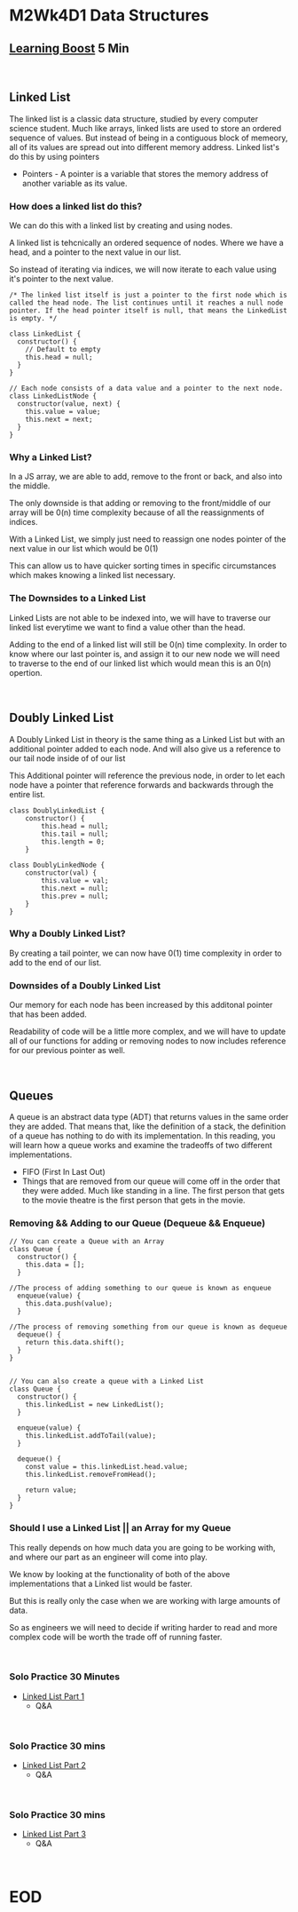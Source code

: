# M2Wk4D1 Data Structures

## [Learning Boost](https://open.appacademy.io/learn/js-py---pt-jul-2023-online/week-10---data-structures/learning-boost---monday) 5 Min

<br/>


## Linked List
The linked list is a classic data structure, studied by every computer science student. Much like arrays, linked lists are used to store an ordered sequence of values. But instead of being in a contiguous block of memeory, all of its values are spread out into different memory address. Linked list's do this by using pointers


- Pointers - A pointer is a variable that stores the memory address of another variable as its value.

### How does a linked list do this?
We can do this with a linked list by creating and using nodes.

A linked list is tehcnically an ordered sequence of nodes. Where we have a head, and a pointer to the next value in our list.

So instead of iterating via indices, we will now iterate to each value using it's pointer to the next value.

```
/* The linked list itself is just a pointer to the first node which is called the head node. The list continues until it reaches a null node pointer. If the head pointer itself is null, that means the LinkedList is empty. */

class LinkedList {
  constructor() {
    // Default to empty
    this.head = null;
  }
}

// Each node consists of a data value and a pointer to the next node.
class LinkedListNode {
  constructor(value, next) {
    this.value = value;
    this.next = next;
  }
}
```

### Why a Linked List?
In a JS array, we are able to add, remove to the front or back, and also into the middle.

The only downside is that adding or removing to the front/middle of our array will be 0(n) time complexity because of all the reassignments of indices.

With a Linked List, we simply just need to reassign one nodes pointer of the next value in our list which would be 0(1)

This can allow us to have quicker sorting times in specific circumstances which makes knowing a linked list necessary.

### The Downsides to a Linked List
Linked Lists are not able to be indexed into, we will have to traverse our linked list everytime we want to find a value other than the head.

Adding to the end of a linked list will still be 0(n) time complexity.
In order to know where our last pointer is, and assign it to our new node we will need to traverse to the end of our linked list which would mean this is an 0(n) opertion.


<br/>

## Doubly Linked List
A Doubly Linked List in theory is the same thing as a Linked List but with an additional pointer added to each node. And will also give us a reference to our tail node inside of of our list

This Additional pointer will reference the previous node, in order to let each node have a pointer that reference forwards and backwards through the entire list.


```
class DoublyLinkedList {
    constructor() {
        this.head = null;
        this.tail = null;
        this.length = 0;
    }

class DoublyLinkedNode {
    constructor(val) {
        this.value = val;
        this.next = null;
        this.prev = null;
    }
}

```

### Why a Doubly Linked List?
By creating a tail pointer, we can now have 0(1) time complexity in order to add to the end of our list.

### Downsides of a Doubly Linked List
Our memory for each node has been increased by this additonal pointer that has been added.

Readability of code will be a little more complex, and we will have to update all of our functions for adding or removing nodes to now includes reference for our previous pointer as well.

<br/>

## Queues
A queue is an abstract data type (ADT) that returns values in the same order they are added. That means that, like the definition of a stack, the definition of a queue has nothing to do with its implementation. In this reading, you will learn how a queue works and examine the tradeoffs of two different implementations.

- FIFO (First In Last Out)
- Things that are removed from our queue will come off in the order that they were added. Much like standing in a line. The first person that gets to the movie theatre is the first person that gets in the movie.

### Removing && Adding to our Queue (Dequeue && Enqueue)

```
// You can create a Queue with an Array
class Queue {
  constructor() {
    this.data = [];
  }

//The process of adding something to our queue is known as enqueue
  enqueue(value) {
    this.data.push(value);
  }

//The process of removing something from our queue is known as dequeue
  dequeue() {
    return this.data.shift();
  }
}


// You can also create a queue with a Linked List
class Queue {
  constructor() {
    this.linkedList = new LinkedList();
  }

  enqueue(value) {
    this.linkedList.addToTail(value);
  }

  dequeue() {
    const value = this.linkedList.head.value;
    this.linkedList.removeFromHead();

    return value;
  }
}

```

### Should I use a Linked List || an Array for my Queue
This really depends on how much data you are going to be working with, and where our part as an engineer will come into play.

We know by looking at the functionality of both of the above implementations that a Linked list would be faster.

But this is really only the case when we are working with large amounts of data.

So as engineers we will need to decide if writing harder to read and more complex code will be worth the trade off of running faster.

<br/>

### Solo Practice 30 Minutes
- [Linked List Part 1](https://open.appacademy.io/learn/js-py---pt-jul-2023-online/week-10---data-structures/linked-list-practice-part-1)
    - Q&A
<br/>

### Solo Practice 30 mins
- [Linked List Part 2](https://open.appacademy.io/learn/js-py---pt-jul-2023-online/week-10---data-structures/linked-list-practice-part-2)
    - Q&A
<br/>

### Solo Practice 30 mins
- [Linked List Part 3](https://open.appacademy.io/learn/js-py---pt-jul-2023-online/week-10---data-structures/linked-list-practice-part-3)
    - Q&A

<br/>


# EOD
